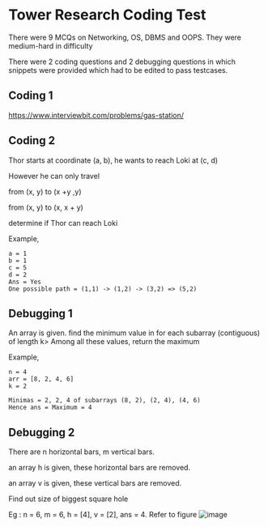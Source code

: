 # Tower Research Coding Test

There were 9 MCQs on Networking, OS, DBMS and OOPS. They were medium-hard in difficulty

There were 2 coding questions and 2 debugging questions in which snippets were provided which had to be edited to pass testcases.

## Coding 1

https://www.interviewbit.com/problems/gas-station/ 

## Coding 2

Thor starts at coordinate (a, b), he wants to reach Loki at (c, d)

However he can only travel 

from (x, y) to (x +y ,y)

from (x, y) to (x, x + y)

determine if Thor can reach Loki

Example,

```
a = 1
b = 1
c = 5
d = 2
Ans = Yes
One possible path = (1,1) -> (1,2) -> (3,2) => (5,2)
```

## Debugging 1

An array is given. find the minimum value in for each subarray (contiguous) of length k> Among all these values, return the maximum

Example, 

```
n = 4
arr = [8, 2, 4, 6]
k = 2

Minimas = 2, 2, 4 of subarrays (8, 2), (2, 4), (4, 6)
Hence ans = Maximum = 4
```

## Debugging 2

There are n horizontal bars, m vertical bars. 

an array h is given, these horizontal bars are removed.

an array v is given, these vertical bars are removed.

Find out size of biggest square hole

Eg : n = 6, m = 6, h = [4], v = [2], ans = 4. Refer to figure
![image](https://user-images.githubusercontent.com/30773534/132053369-4fff80c8-ec77-4052-9273-b2089e852394.png)
